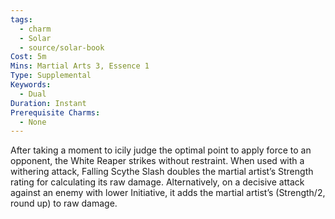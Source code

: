 ```yaml
---
tags:
  - charm
  - Solar
  - source/solar-book
Cost: 5m
Mins: Martial Arts 3, Essence 1
Type: Supplemental
Keywords:
  - Dual
Duration: Instant
Prerequisite Charms:
  - None
---
```

After taking a moment to icily judge the optimal point to apply force to an opponent, the White Reaper strikes without restraint. When used with a withering attack, Falling Scythe Slash doubles the martial artist’s Strength rating for calculating its raw damage. Alternatively, on a decisive attack against an enemy with lower Initiative, it adds the martial artist’s (Strength/2, round up) to raw damage.